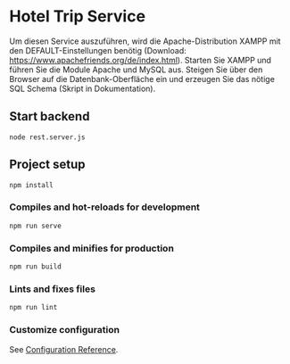 # Hotel Trip Service

Um diesen Service auszuführen, wird die Apache-Distribution XAMPP mit den DEFAULT-Einstellungen benötig (Download: https://www.apachefriends.org/de/index.html). Starten Sie XAMPP und führen Sie die Module Apache und MySQL aus. Steigen Sie über den Browser auf die Datenbank-Oberfläche ein und erzeugen Sie das nötige SQL Schema (Skript in Dokumentation).

## Start backend
```
node rest.server.js
```
## Project setup
```
npm install
```

### Compiles and hot-reloads for development
```
npm run serve
```

### Compiles and minifies for production
```
npm run build
```

### Lints and fixes files
```
npm run lint
```

### Customize configuration
See [Configuration Reference](https://cli.vuejs.org/config/).
